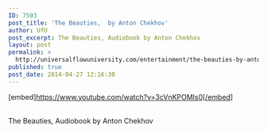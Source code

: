 ```yaml
---
ID: 7503
post_title: 'The Beauties,  by Anton Chekhov'
author: UfU
post_excerpt: The Beauties, Audiobook by Anton Chekhov
layout: post
permalink: >
  http://universalflowuniversity.com/entertainment/the-beauties-by-anton-chekhov/
published: true
post_date: 2014-04-27 12:16:30
---
```

[embed]https://www.youtube.com/watch?v=3cVnKPOMls0[/embed]</br></br>
<p>The Beauties, Audiobook by Anton Chekhov</p>